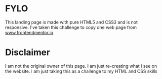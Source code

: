 # FYLO
This landing page is made with pure HTML5 and CSS3 and is not responsive. 
I've taken this challenge to copy one web page from www.frontendmentor.io

# Disclaimer
I am not the original owner of this page.
I am just re-creating what I see on the website.
I am just taking this as a challenge to my HTML and CSS skills
